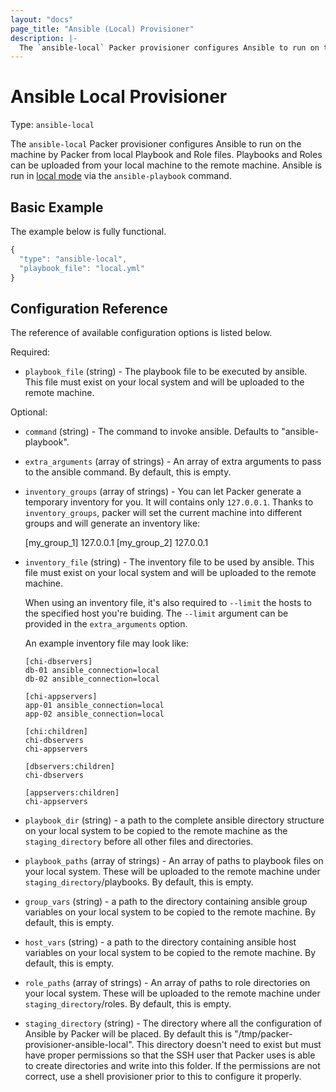 ```yaml
---
layout: "docs"
page_title: "Ansible (Local) Provisioner"
description: |-
  The `ansible-local` Packer provisioner configures Ansible to run on the machine by Packer from local Playbook and Role files.  Playbooks and Roles can be uploaded from your local machine to the remote machine.  Ansible is run in local mode via the `ansible-playbook` command.
---
```


# Ansible Local Provisioner

Type: `ansible-local`

The `ansible-local` Packer provisioner configures Ansible to run on the machine by
Packer from local Playbook and Role files.  Playbooks and Roles can be uploaded
from your local machine to the remote machine.  Ansible is run in [local mode](http://docs.ansible.com/playbooks_delegation.html#local-playbooks) via the `ansible-playbook` command.

## Basic Example

The example below is fully functional.

```javascript
{
  "type": "ansible-local",
  "playbook_file": "local.yml"
}
```

## Configuration Reference

The reference of available configuration options is listed below.

Required:

* `playbook_file` (string) - The playbook file to be executed by ansible.
  This file must exist on your local system and will be uploaded to the
  remote machine.

Optional:

* `command` (string) - The command to invoke ansible. Defaults to "ansible-playbook".

* `extra_arguments` (array of strings) - An array of extra arguments to pass to the
  ansible command. By default, this is empty.

* `inventory_groups` (array of strings) - You can let Packer generate a temporary inventory
  for you. It will contains only `127.0.0.1`. Thanks to `inventory_groups`,
  packer will set the current machine into different groups and will
  generate an inventory like:

  [my_group_1]
  127.0.0.1
  [my_group_2]
  127.0.0.1

* `inventory_file` (string) - The inventory file to be used by ansible.
  This file must exist on your local system and will be uploaded to the
  remote machine.

  When using an inventory file, it's also required to `--limit` the hosts to
  the specified host you're buiding. The `--limit` argument can be provided in
  the `extra_arguments` option.

  An example inventory file may look like:

  ```text
  [chi-dbservers]
  db-01 ansible_connection=local
  db-02 ansible_connection=local

  [chi-appservers]
  app-01 ansible_connection=local
  app-02 ansible_connection=local

  [chi:children]
  chi-dbservers
  chi-appservers

  [dbservers:children]
  chi-dbservers

  [appservers:children]
  chi-appservers
  ```

* `playbook_dir` (string) - a path to the complete ansible directory
  structure on your local system to be copied to the remote machine
  as the `staging_directory` before all other files and directories.

* `playbook_paths` (array of strings) - An array of paths to playbook files on
  your local system. These will be uploaded to the remote machine under
  `staging_directory`/playbooks. By default, this is empty.

* `group_vars` (string) - a path to the directory containing ansible
  group variables on your local system to be copied to the
  remote machine. By default, this is empty.

* `host_vars` (string) - a path to the directory containing ansible
  host variables on your local system to be copied to the
  remote machine. By default, this is empty.

* `role_paths` (array of strings) - An array of paths to role directories on
  your local system. These will be uploaded to the remote machine under
  `staging_directory`/roles. By default, this is empty.

* `staging_directory` (string) - The directory where all the configuration of
  Ansible by Packer will be placed. By default this is "/tmp/packer-provisioner-ansible-local".
  This directory doesn't need to exist but must have proper permissions so that
  the SSH user that Packer uses is able to create directories and write into
  this folder. If the permissions are not correct, use a shell provisioner prior
  to this to configure it properly.
